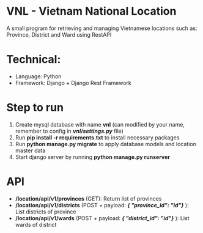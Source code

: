 # VNL - Vietnam National Location
A small program for retrieving and managing Vietnamese locations such as: Province, District and Ward using RestAPI

# Technical:  
- Language: Python  
- Framework: Django + Django Rest Framework   

# Step to run    
1. Create mysql database with name **vnl** (can modified by your name, remember to config in ***vnl/settings.py*** file)      
2. Run **pip install -r requirements.txt** to install necessary packages    
3. Run **python manage.py migrate** to apply database models and location master data     
4. Start django server by running **python manage.py runserver**

# API
- **/location/api/v1/provinces** (GET):  Return list of provinces   
- **/location/api/v1/districts** (POST + payload: ***{ "province_id": "id"}*** ): List districts of province   
- **/location/api/v1/wards** (POST + payload: ***{ "district_id": "id"}*** ): List wards of district    